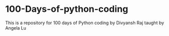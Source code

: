 # 100-Days-of-python-coding
This is a repository for 100 days of Python coding by Divyansh Raj taught by Angela Lu

